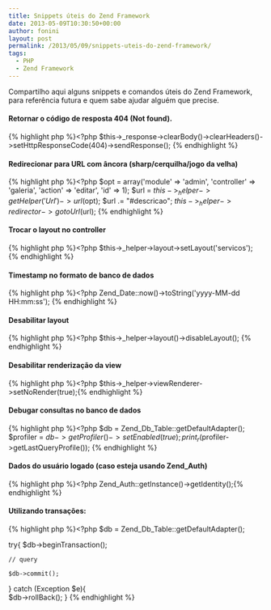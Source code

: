 ```yaml
---
title: Snippets úteis do Zend Framework
date: 2013-05-09T10:30:50+00:00
author: fonini
layout: post
permalink: /2013/05/09/snippets-uteis-do-zend-framework/
tags:
  - PHP
  - Zend Framework
---
```

Compartilho aqui alguns snippets e comandos úteis do Zend Framework, para referência futura e quem sabe ajudar alguém que precise.
  


#### Retornar o código de resposta 404 (Not found).

{% highlight php %}<?php
$this->_response->clearBody()->clearHeaders()->setHttpResponseCode(404)->sendResponse(); {% endhighlight %}



#### Redirecionar para URL com âncora (sharp/cerquilha/jogo da velha)

{% highlight php %}<?php
$opt = array('module' => 'admin', 'controller' => 'galeria', 'action' => 'editar', 'id' => 1); $url = $this->_helper->getHelper('Url')->url($opt); $url .= "#descricao"; $this->_helper->redirector->gotoUrl($url); {% endhighlight %}



#### Trocar o layout no controller

{% highlight php %}<?php
$this->_helper->layout->setLayout('servicos'); {% endhighlight %}



#### Timestamp no formato de banco de dados

{% highlight php %}<?php
Zend_Date::now()->toString('yyyy-MM-dd HH:mm:ss'); {% endhighlight %}



#### Desabilitar layout

{% highlight php %}<?php
$this->_helper->layout()->disableLayout(); {% endhighlight %}



#### Desabilitar renderização da view

{% highlight php %}<?php
$this->_helper->viewRenderer->setNoRender(true);{% endhighlight %}



#### Debugar consultas no banco de dados

{% highlight php %}<?php
$db = Zend_Db_Table::getDefaultAdapter(); $profiler = $db->getProfiler()->setEnabled(true); print_r($profiler->getLastQueryProfile()); {% endhighlight %}



#### Dados do usuário logado (caso esteja usando Zend_Auth)

{% highlight php %}<?php
Zend_Auth::getInstance()->getIdentity();{% endhighlight %}



#### Utilizando transações: 

{% highlight php %}<?php
$db = Zend_Db_Table::getDefaultAdapter();

try{
	$db->beginTransaction();

	// query

	$db->commit();
}
catch (Exception $e){	  
	$db->rollBack();
}
{% endhighlight %}